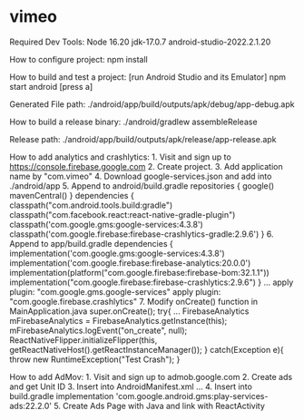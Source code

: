 # vimeo

Required Dev Tools: 
	Node 16.20
	jdk-17.0.7
	android-studio-2022.2.1.20

How to configure project: 
	npm install

How to build and test a project:
	[run Android Studio and its Emulator]
	npm start android
	[press a]

Generated File path: ./android/app/build/outputs/apk/debug/app-debug.apk

How to build a release binary:
	./android/gradlew assembleRelease

Release path: ./android/app/build/outputs/apk/release/app-release.apk

How to add analytics and crashlytics:
	1. Visit and sign up to https://console.firebase.google.com
	2. Create project.
	3. Add application name by "com.vimeo"
	4. Download google-services.json and add into ./android/app
	5. Append to android/build.gradle
        repositories {
        	google()
        	mavenCentral()
		}
		dependencies {
			classpath("com.android.tools.build:gradle")
			classpath("com.facebook.react:react-native-gradle-plugin")
			classpath('com.google.gms:google-services:4.3.8')
			classpath('com.google.firebase:firebase-crashlytics-gradle:2.9.6')
		}
  	6. Append to app/build.gradle
		dependencies {
			implementation('com.google.gms:google-services:4.3.8')
			implementation('com.google.firebase:firebase-analytics:20.0.0')
			implementation(platform("com.google.firebase:firebase-bom:32.1.1"))
			implementation("com.google.firebase:firebase-crashlytics:2.9.6")
		}
		...
        apply plugin: "com.google.gms.google-services"
		apply plugin: "com.google.firebase.crashlytics"
  	7. Modify onCreate() function in MainApplication.java
		super.onCreate();
		try{
			...
			FirebaseAnalytics mFirebaseAnalytics = FirebaseAnalytics.getInstance(this);
			mFirebaseAnalytics.logEvent("on_create", null);
			ReactNativeFlipper.initializeFlipper(this, getReactNativeHost().getReactInstanceManager());
		}
		catch(Exception e){
			throw new RuntimeException("Test Crash"); 
		}

How to add AdMov:
	1. Visit and sign up to admob.google.com
	2. Create ads and get Unit ID
	3. Insert into AndroidManifest.xml
		<application> ...
			<meta-data
				android:name="com.google.android.gms.ads.APPLICATION_ID"
				android:value="app ID"/>
	4. Insert into build.gradle
		implementation 'com.google.android.gms:play-services-ads:22.2.0'
	5. Create Ads Page with Java and link with ReactActivity
